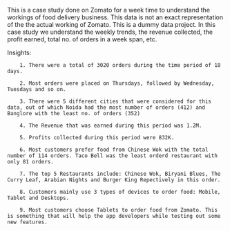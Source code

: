 This is a case study done on Zomato for a week time to understand the workings of food delivery business.
This data is not an exact representation of the the actual working of Zomato. This is a dummy data project.
In this case study we understand the weekly trends, the revenue collected, the profit earned, total no. of orders in a week span, etc.


Insights:

        1. There were a total of 3020 orders during the time period of 18 days.
        
        2. Most orders were placed on Thursdays, followed by Wednesday, Tuesdays and so on. 
        
        3. There were 5 different cities that were considered for this data, out of which Noida had the most number of orders (412) and Banglore with the least no. of orders (352)
        
        4. The Revenue that was earned during this period was 1.2M.
        
        5. Profits collected during this period were 832K.
        
        6. Most customers prefer food from Chinese Wok with the total number of 114 orders. Taco Bell was the least orderd restaurant with only 81 orders.
        
        7. The top 5 Restaurants include: Chinese Wok, Biryani Blues, The Curry Leaf, Arabian Nights and Burger King Repectively in this order.
        
        8. Customers mainly use 3 types of devices to order food: Mobile, Tablet and Desktops.
        
        9. Most customers choose Tablets to order food from Zomato. This is something that will help the app developers while testing out some new features.

